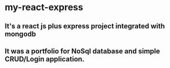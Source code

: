 # my-react-express

## It's a react js plus express project integrated with mongodb
## It was a portfolio for NoSql database and simple CRUD/Login application.
